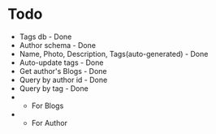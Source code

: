 # Todo
+ Tags db - Done
+ Author schema - Done
+ Name, Photo, Description, Tags(auto-generated) - Done
+ Auto-update tags - Done
+ Get author's Blogs - Done
+ Query by author id - Done
+ Query by tag - Done
+ + For Blogs
+ + For Author
